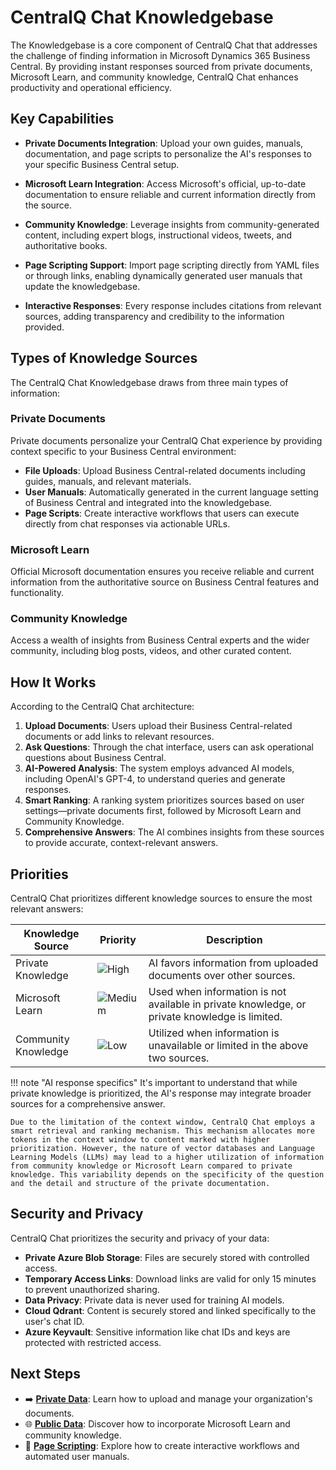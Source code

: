 # CentralQ Chat Knowledgebase

The Knowledgebase is a core component of CentralQ Chat that addresses the challenge of finding information in Microsoft Dynamics 365 Business Central. By providing instant responses sourced from private documents, Microsoft Learn, and community knowledge, CentralQ Chat enhances productivity and operational efficiency.

## Key Capabilities

- **Private Documents Integration**: Upload your own guides, manuals, documentation, and page scripts to personalize the AI's responses to your specific Business Central setup.

- **Microsoft Learn Integration**: Access Microsoft's official, up-to-date documentation to ensure reliable and current information directly from the source.

- **Community Knowledge**: Leverage insights from community-generated content, including expert blogs, instructional videos, tweets, and authoritative books.

- **Page Scripting Support**: Import page scripting directly from YAML files or through links, enabling dynamically generated user manuals that update the knowledgebase.

- **Interactive Responses**: Every response includes citations from relevant sources, adding transparency and credibility to the information provided.

## Types of Knowledge Sources

The CentralQ Chat Knowledgebase draws from three main types of information:

### Private Documents

Private documents personalize your CentralQ Chat experience by providing context specific to your Business Central environment:

- **File Uploads**: Upload Business Central-related documents including guides, manuals, and relevant materials.
- **User Manuals**: Automatically generated in the current language setting of Business Central and integrated into the knowledgebase.
- **Page Scripts**: Create interactive workflows that users can execute directly from chat responses via actionable URLs.

### Microsoft Learn

Official Microsoft documentation ensures you receive reliable and current information from the authoritative source on Business Central features and functionality.

### Community Knowledge

Access a wealth of insights from Business Central experts and the wider community, including blog posts, videos, and other curated content.

## How It Works

According to the CentralQ Chat architecture:

1. **Upload Documents**: Users upload their Business Central-related documents or add links to relevant resources.
2. **Ask Questions**: Through the chat interface, users can ask operational questions about Business Central.
3. **AI-Powered Analysis**: The system employs advanced AI models, including OpenAI's GPT-4, to understand queries and generate responses.
4. **Smart Ranking**: A ranking system prioritizes sources based on user settings—private documents first, followed by Microsoft Learn and Community Knowledge.
5. **Comprehensive Answers**: The AI combines insights from these sources to provide accurate, context-relevant answers.

## Priorities

CentralQ Chat prioritizes different knowledge sources to ensure the most relevant answers:

| Knowledge Source | Priority | Description |
|-----------------|----------|-------------|
| Private Knowledge | ![High](https://img.shields.io/badge/High-grey) | AI favors information from uploaded documents over other sources. |
| Microsoft Learn | ![Medium](https://img.shields.io/badge/Medium-grey) | Used when information is not available in private knowledge, or private knowledge is limited. |
| Community Knowledge | ![Low](https://img.shields.io/badge/Low-grey) | Utilized when information is unavailable or limited in the above two sources. |

!!! note "AI response specifics"
    It's important to understand that while private knowledge is prioritized, the AI's response may integrate broader sources for a comprehensive answer.

    Due to the limitation of the context window, CentralQ Chat employs a smart retrieval and ranking mechanism. This mechanism allocates more tokens in the context window to content marked with higher prioritization. However, the nature of vector databases and Language Learning Models (LLMs) may lead to a higher utilization of information from community knowledge or Microsoft Learn compared to private knowledge. This variability depends on the specificity of the question and the detail and structure of the private documentation.

## Security and Privacy

CentralQ Chat prioritizes the security and privacy of your data:

- **Private Azure Blob Storage**: Files are securely stored with controlled access.
- **Temporary Access Links**: Download links are valid for only 15 minutes to prevent unauthorized sharing.
- **Data Privacy**: Private data is never used for training AI models.
- **Cloud Qdrant**: Content is securely stored and linked specifically to the user's chat ID.
- **Azure Keyvault**: Sensitive information like chat IDs and keys are protected with restricted access.

## Next Steps

- ➡️ **[Private Data](./private-data/index.md)**: Learn how to upload and manage your organization's documents.
- 🌐 **[Public Data](./public-data.md)**: Discover how to incorporate Microsoft Learn and community knowledge.
- 📜 **[Page Scripting](./private-data/add-page-scripts.md)**: Explore how to create interactive workflows and automated user manuals. 